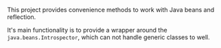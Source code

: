 This project provides convenience methods to work with Java beans and reflection.

It's main functionality is to provide a wrapper around the ```java.beans.Introspector```, which can not handle generic classes to well.